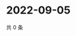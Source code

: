 # 2022-09-05

共 0 条

<!-- BEGIN WEIBO -->
<!-- 最后更新时间 Mon Sep 05 2022 04:06:48 GMT+0800 (China Standard Time) -->

<!-- END WEIBO -->

